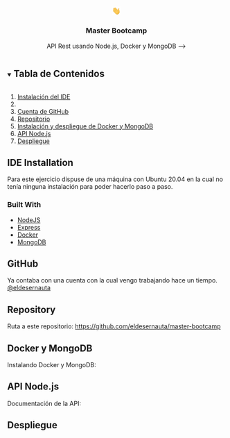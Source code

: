 <!-- HEADER -->
<br />
<p align="center">
    <img src="https://raw.githubusercontent.com/ABSphreak/ABSphreak/master/gifs/Hi.gif" width="20px">


  <h3 align="center">Master Bootcamp</h3>

  <p align="center">
    API Rest usando Node.js, Docker y MongoDB
    -->
  </p>
</p>

<!-- TABLE OF CONTENTS -->
<details open="open">
  <summary><h2 style="display: inline-block">Tabla de Contenidos</h2></summary>
  <ol>
    <li><a href="#ide-installation">Instalación del IDE</a><li>
    <li><a href="#github">Cuenta de GitHub</a></li>      
    <li><a href="#repository">Repositorio</a></li>
    <li><a href="#docker-y-mongodb">Instalación y despliegue de Docker y MongoDB</a></li>
    <li><a href="#api-nodejs">API Node.js</a></li>
    <li><a href="#deployment">Despliegue</a></li>
  </ol>
</details>

<!-- IDE Installation -->

## IDE Installation

<!-- screenshot del IDE instalado -->
<!-- [![Product Name Screen Shot][product-screenshot]](https://example.com) -->

Para este ejercicio dispuse de una máquina con Ubuntu 20.04 en la cual no tenía ninguna instalación para poder hacerlo paso a paso. 

### Built With

- [NodeJS](https://nodejs.org/es/)
- [Express](https://expressjs.com/es/)
- [Docker](https://docker.com/)
- [MongoDB](https://mongodb.com/)

<!-- GitHub -->

## GitHub

Ya contaba con una cuenta con la cual vengo trabajando hace un tiempo.<br>
<a href="https://github.com/eldesernauta" target="_blank">@eldesernauta</a>

<!-- Repository -->

## Repository

Ruta a este repositorio:
<a href="https://github.com/eldesernauta/master-bootcamp" target="_blank">https://github.com/eldesernauta/master-bootcamp</a>

<!-- docker-mongo -->

## Docker y MongoDB

Instalando Docker y MongoDB:

<!-- api-node.js -->

## API Node.js

Documentación de la API:

<!-- deployment -->
## Despliegue
